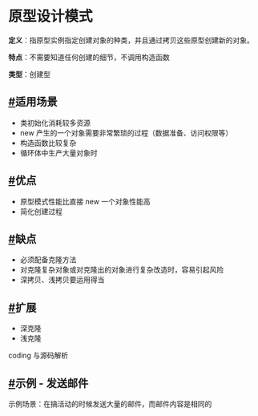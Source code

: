 # 原型设计模式

**定义**：指原型实例指定创建对象的种类，并且通过拷贝这些原型创建新的对象。

**特点**：不需要知道任何创建的细节，不调用构造函数

**类型**：创建型

## [#](http://www.mrcode.cn/imocc/design_pattern/09_prototype/prototype.html#%E9%80%82%E7%94%A8%E5%9C%BA%E6%99%AF)适用场景

- 类初始化消耗较多资源
- new 产生的一个对象需要非常繁琐的过程（数据准备、访问权限等）
- 构造函数比较复杂
- 循环体中生产大量对象时

## [#](http://www.mrcode.cn/imocc/design_pattern/09_prototype/prototype.html#%E4%BC%98%E7%82%B9)优点

- 原型模式性能比直接 new 一个对象性能高
- 简化创建过程

## [#](http://www.mrcode.cn/imocc/design_pattern/09_prototype/prototype.html#%E7%BC%BA%E7%82%B9)缺点

- 必须配备克隆方法
- 对克隆复杂对象或对克隆出的对象进行复杂改造时，容易引起风险
- 深拷贝、浅拷贝要运用得当

## [#](http://www.mrcode.cn/imocc/design_pattern/09_prototype/prototype.html#%E6%89%A9%E5%B1%95)扩展

- 深克隆
- 浅克隆

coding 与源码解析

## [#](http://www.mrcode.cn/imocc/design_pattern/09_prototype/prototype.html#%E7%A4%BA%E4%BE%8B-%E5%8F%91%E9%80%81%E9%82%AE%E4%BB%B6)示例 - 发送邮件

示例场景：在搞活动的时候发送大量的邮件，而邮件内容是相同的